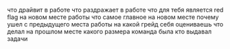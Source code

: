 
что драйвит в работе
что раздражает в работе
что для тебя является red flag на новом месте работы
что самое главное на новом месте
почему ушел с предыдущего места работы
на какой грейд себя оцениваешь
что делал на прошлом месте
какого размера команда была
кто выдавал задачи

